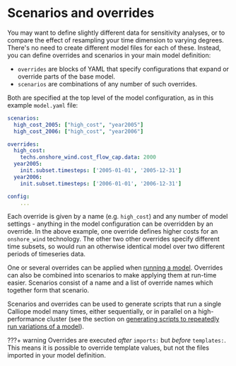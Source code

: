 
# Scenarios and overrides

You may want to define slightly different data for sensitivity analyses, or to compare the effect of resampling your time dimension to varying degrees.
There's no need to create different model files for each of these. Instead, you can define overrides and scenarios in your main model definition:

- `overrides` are blocks of YAML that specify configurations that expand or override parts of the base model.
- `scenarios` are combinations of any number of such overrides.

Both are specified at the top level of the model configuration, as in this example `model.yaml` file:

```yaml
scenarios:
  high_cost_2005: ["high_cost", "year2005"]
  high_cost_2006: ["high_cost", "year2006"]

overrides:
  high_cost:
    techs.onshore_wind.cost_flow_cap.data: 2000
  year2005:
    init.subset.timesteps: ['2005-01-01', '2005-12-31']
  year2006:
    init.subset.timesteps: ['2006-01-01', '2006-12-31']

config:
    ...
```

Each override is given by a name (e.g. `high_cost`) and any number of model settings - anything in the model configuration can be overridden by an override.
In the above example, one override defines higher costs for an `onshore_wind` technology.
The other two other overrides specify different time subsets, so would run an otherwise identical model over two different periods of timeseries data.

One or several overrides can be applied when [running a model](../getting_started/running.md).
Overrides can also be combined into scenarios to make applying them at run-time easier.
Scenarios consist of a name and a list of override names which together form that scenario.

Scenarios and overrides can be used to generate scripts that run a single Calliope model many times, either sequentially, or in parallel on a high-performance cluster
(see the section on [generating scripts to repeatedly run variations of a model](../advanced/scripts.md)).

???+ warning
    Overrides are executed _after_ `imports:` but _before_ `templates:`.
    This means it is possible to override template values, but not the files imported in your model definition.
